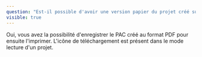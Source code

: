 ```yaml
---
question: "Est-il possible d'avoir une version papier du projet créé sur Docurba?"
visible: true
---
```

Oui, vous avez la possibilité d'enregistrer le PAC créé au format PDF pour ensuite l'imprimer. L'icône de téléchargement est présent dans le mode lecture d'un projet.
